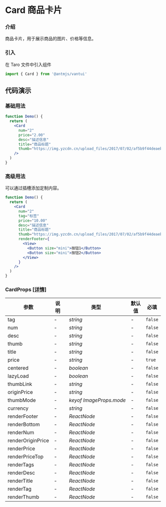# Card 商品卡片

### 介绍

商品卡片，用于展示商品的图片、价格等信息。

### 引入

在 Taro 文件中引入组件

```js
import { Card } from '@antmjs/vantui'
```

## 代码演示

### 基础用法

```jsx
function Demo() {
  return (
    <Card
      num="2"
      price="2.00"
      desc="描述信息"
      title="商品标题"
      thumb="https://img.yzcdn.cn/upload_files/2017/07/02/af5b9f44deaeb68000d7e4a711160c53.jpg"
    />
  )
}
```

### 高级用法

可以通过插槽添加定制内容。

```jsx
function Demo() {
  return (
    <Card
      num="2"
      tag="标签"
      price="10.00"
      desc="描述信息"
      title="商品标题"
      thumb="https://img.yzcdn.cn/upload_files/2017/07/02/af5b9f44deaeb68000d7e4a711160c53.jpg"
      renderFooter={
        <View>
          <Button size="mini">按钮1</Button>
          <Button size="mini">按钮2</Button>
        </View>
      }
    />
  )
}
```

### CardProps [[详情]](https://github.com/AntmJS/vantui/tree/main/packages/vantui/types/card.d.ts)

| 参数              | 说明 | 类型                                          | 默认值 | 必填    |
| ----------------- | ---- | --------------------------------------------- | ------ | ------- |
| tag               | -    | _&nbsp;&nbsp;string<br/>_                     | -      | `false` |
| num               | -    | _&nbsp;&nbsp;string<br/>_                     | -      | `false` |
| desc              | -    | _&nbsp;&nbsp;string<br/>_                     | -      | `false` |
| thumb             | -    | _&nbsp;&nbsp;string<br/>_                     | -      | `false` |
| title             | -    | _&nbsp;&nbsp;string<br/>_                     | -      | `false` |
| price             | -    | _&nbsp;&nbsp;string<br/>_                     | -      | `true`  |
| centered          | -    | _&nbsp;&nbsp;boolean<br/>_                    | -      | `false` |
| lazyLoad          | -    | _&nbsp;&nbsp;boolean<br/>_                    | -      | `false` |
| thumbLink         | -    | _&nbsp;&nbsp;string<br/>_                     | -      | `false` |
| originPrice       | -    | _&nbsp;&nbsp;string<br/>_                     | -      | `false` |
| thumbMode         | -    | _&nbsp;&nbsp;keyof&nbsp;ImageProps.mode<br/>_ | -      | `false` |
| currency          | -    | _&nbsp;&nbsp;string<br/>_                     | -      | `false` |
| renderFooter      | -    | _&nbsp;&nbsp;ReactNode<br/>_                  | -      | `false` |
| renderBottom      | -    | _&nbsp;&nbsp;ReactNode<br/>_                  | -      | `false` |
| renderNum         | -    | _&nbsp;&nbsp;ReactNode<br/>_                  | -      | `false` |
| renderOriginPrice | -    | _&nbsp;&nbsp;ReactNode<br/>_                  | -      | `false` |
| renderPrice       | -    | _&nbsp;&nbsp;ReactNode<br/>_                  | -      | `false` |
| renderPriceTop    | -    | _&nbsp;&nbsp;ReactNode<br/>_                  | -      | `false` |
| renderTags        | -    | _&nbsp;&nbsp;ReactNode<br/>_                  | -      | `false` |
| renderDesc        | -    | _&nbsp;&nbsp;ReactNode<br/>_                  | -      | `false` |
| renderTitle       | -    | _&nbsp;&nbsp;ReactNode<br/>_                  | -      | `false` |
| renderTag         | -    | _&nbsp;&nbsp;ReactNode<br/>_                  | -      | `false` |
| renderThumb       | -    | _&nbsp;&nbsp;ReactNode<br/>_                  | -      | `false` |
